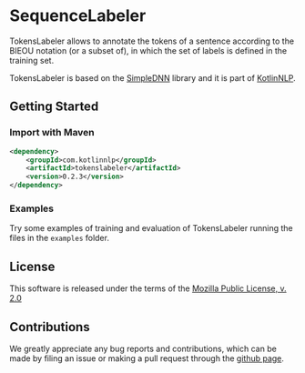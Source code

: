 # SequenceLabeler

TokensLabeler allows to annotate the tokens of a sentence according to the BIEOU notation (or a subset of), in which the set of labels is defined in the training set.
        
TokensLabeler is based on the [SimpleDNN](https://github.com/kotlinnlp/SimpleDNN "SimpleDNN on GitHub") library and it is part of [KotlinNLP](http://kotlinnlp.com/ "KotlinNLP").


## Getting Started

### Import with Maven

```xml
<dependency>
    <groupId>com.kotlinnlp</groupId>
    <artifactId>tokenslabeler</artifactId>
    <version>0.2.3</version>
</dependency>
```

### Examples

Try some examples of training and evaluation of TokensLabeler running the files in the `examples` folder.


## License

This software is released under the terms of the 
[Mozilla Public License, v. 2.0](https://mozilla.org/MPL/2.0/ "Mozilla Public License, v. 2.0")


## Contributions

We greatly appreciate any bug reports and contributions, which can be made by filing an issue or making a pull 
request through the [github page](https://github.com/kotlinnlp/TokensLabeler "TokensLabeler on GitHub").
